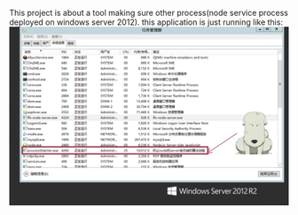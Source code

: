 
This project is about a tool making sure other process(node service process deployed on windows server 2012). this application is just running like this:
![](https://github.com/Raev0/DAD/blob/master/DAD_02_ProcessWatcher/images/processshow.png)
